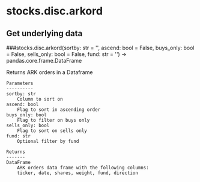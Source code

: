 # stocks.disc.arkord

## Get underlying data 
###stocks.disc.arkord(sortby: str = '', ascend: bool = False, buys_only: bool = False, sells_only: bool = False, fund: str = '') -> pandas.core.frame.DataFrame

Returns ARK orders in a Dataframe

    Parameters
    ----------
    sortby: str
        Column to sort on
    ascend: bool
        Flag to sort in ascending order
    buys_only: bool
        Flag to filter on buys only
    sells_only: bool
        Flag to sort on sells only
    fund: str
        Optional filter by fund

    Returns
    -------
    DataFrame
        ARK orders data frame with the following columns:
        ticker, date, shares, weight, fund, direction
